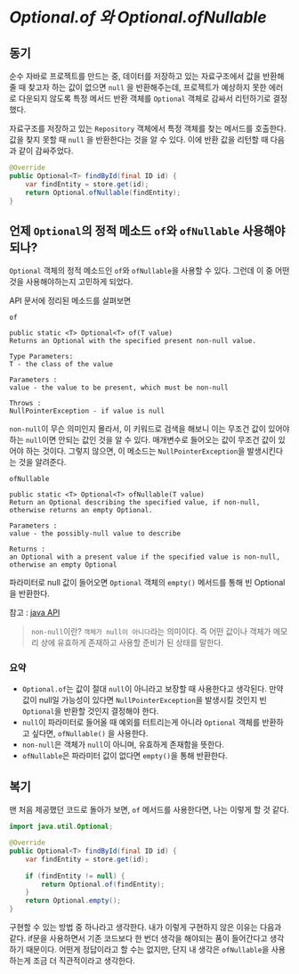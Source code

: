 # _Optional.of 와 Optional.ofNullable_

## 동기
순수 자바로 프로젝트를 만드는 중, 데이터를 저장하고 있는 자료구조에서 값을 반환해줄 때 찾고자 하는 값이 없으면 `null`
을 반환해주는데, 프로젝트가 예상하지 못한 에러로 다운되지 않도록 특정 메서드 반환 객체를 `Optional` 객체로 감싸서 리턴하기로 결정했다. 

자료구조를 저장하고 있는 `Repository` 객체에서 특정 객체를 찾는 메서드를 호출한다. 값을 찾지 못할 때 `null`
을 반환한다는 것을 알 수 있다. 이에 반환 값을 리턴할 때 다음과 같이 감싸주었다.

```java
@Override
public Optional<T> findById(final ID id) {
    var findEntity = store.get(id);
    return Optional.ofNullable(findEntity);
}
```

## 언제 `Optional`의 정적 메소드 `of`와 `ofNullable` 사용해야되나?
`Optional` 객체의 정적 메소드인 `of`와 `ofNullable`을 사용할 수 있다. 그런데 이 중 어떤것을 사용해야하는지 
고민하게 되었다.

API 문서에 정리된 메소드를 살펴보면

`of`   
```text
public static <T> Optional<T> of(T value)
Returns an Optional with the specified present non-null value.

Type Parameters:
T - the class of the value

Parameters :
value - the value to be present, which must be non-null

Throws : 
NullPointerException - if value is null
```

`non-null`이 무슨 의미인지 몰라서, 이 키워드로 검색을 해보니 이는 무조건 값이 있어야 하는 `null`이면 안되는 값인 것을 알 수 있다.
매개변수로 들어오는 값이 무조건 값이 있어야 하는 것이다. 그렇지 않으면, 이 메소드는 `NullPointerException`을 발생시킨다는 것을 알려준다.

`ofNullable`
```text
public static <T> Optional<T> ofNullable(T value)
Return an Optional describing the specified value, if non-null, otherwise returns an empty Optional.

Parameters :
value - the possibly-null value to describe

Returns :
an Optional with a present value if the specified value is non-null, otherwise an empty Optional
```
파라미터로 null 값이 들어오면 `Optional` 객체의 `empty()` 메서드를 통해 빈 Optional을 반환한다.

참고 : [java API](https://docs.oracle.com/javase/8/docs/api/java/util/Optional.html#of-T-)

> `non-null`이란?
`객체가 null이 아니다`라는 의미이다. 즉 어떤 값이나 객체가 메모리 상에 유효하게 존재하고 사용할 준비가 된 상태를 말한다.

### 요약
- `Optional.of`는 값이 절대 `null`이 아니라고 보장할 때 사용한다고 생각된다. 만약 값이 null일 가능성이 있다면 `NullPointerException`을 발생시킬 것인지 빈 `Optional`을 반환할 것인지 결정해야 한다.
-  `null`이 파라미터로 들어올 때 예외를 터트리는게 아니라 `Optional` 객체를 반환하고 싶다면, `ofNullable()` 을 사용한다.
-  `non-null`은 객체가 `null`이 아니며, 유효하게 존재함을 뜻한다.
-  `ofNullable`은 파라미터 값이 없다면 `empty()`을 통해 반환한다.

## 복기
맨 처음 제공했던 코드로 돌아가 보면, `of` 메서드를 사용한다면, 나는 이렇게 할 것 같다.

```java
import java.util.Optional;

@Override
public Optional<T> findById(final ID id) {
    var findEntity = store.get(id);
    
    if (findEntity != null) {
        return Optional.of(findEntity);
    }
    return Optional.empty();
}
```
구현할 수 있는 방법 중 하나라고 생각한다. 내가 이렇게 구현하지 않은 이유는 다음과 같다. if문을 사용하면서 기존 코드보다 한 번더 생각을 해야되는 품이 들어간다고 생각하기 때문이다.
어떤게 정답이라고 할 수는 없지만, 단지 내 생각은 `ofNullable`을 사용하는게 조금 더 직관적이라고 생각한다.
